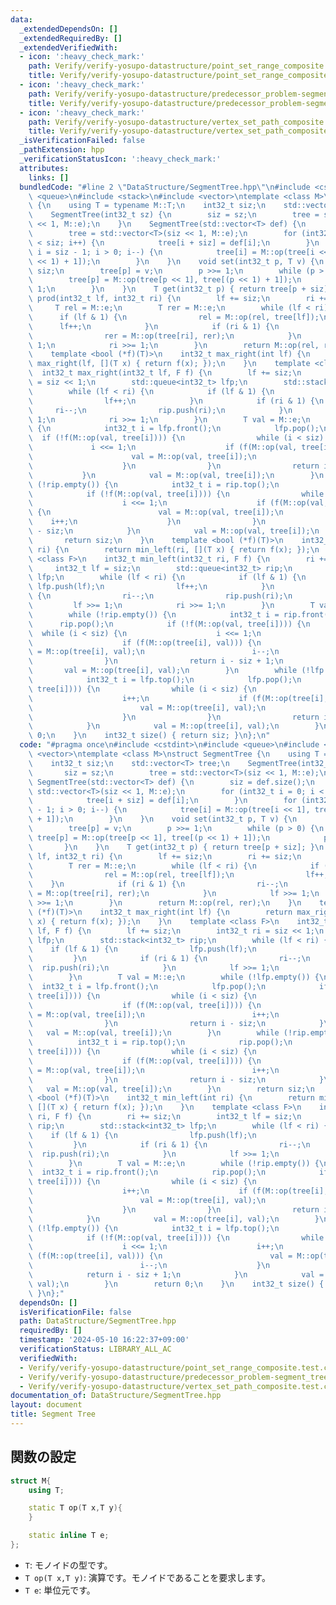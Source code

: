 ```yaml
---
data:
  _extendedDependsOn: []
  _extendedRequiredBy: []
  _extendedVerifiedWith:
  - icon: ':heavy_check_mark:'
    path: Verify/verify-yosupo-datastructure/point_set_range_composite.test.cpp
    title: Verify/verify-yosupo-datastructure/point_set_range_composite.test.cpp
  - icon: ':heavy_check_mark:'
    path: Verify/verify-yosupo-datastructure/predecessor_problem-segment_tree.test.cpp
    title: Verify/verify-yosupo-datastructure/predecessor_problem-segment_tree.test.cpp
  - icon: ':heavy_check_mark:'
    path: Verify/verify-yosupo-datastructure/vertex_set_path_composite.test.cpp
    title: Verify/verify-yosupo-datastructure/vertex_set_path_composite.test.cpp
  _isVerificationFailed: false
  _pathExtension: hpp
  _verificationStatusIcon: ':heavy_check_mark:'
  attributes:
    links: []
  bundledCode: "#line 2 \"DataStructure/SegmentTree.hpp\"\n#include <cstdint>\n#include\
    \ <queue>\n#include <stack>\n#include <vector>\ntemplate <class M>\nstruct SegmentTree\
    \ {\n    using T = typename M::T;\n    int32_t siz;\n    std::vector<T> tree;\n\
    \    SegmentTree(int32_t sz) {\n        siz = sz;\n        tree = std::vector<T>(siz\
    \ << 1, M::e);\n    }\n    SegmentTree(std::vector<T> def) {\n        siz = def.size();\n\
    \        tree = std::vector<T>(siz << 1, M::e);\n        for (int32_t i = 0; i\
    \ < siz; i++) {\n            tree[i + siz] = def[i];\n        }\n        for (int32_t\
    \ i = siz - 1; i > 0; i--) {\n            tree[i] = M::op(tree[i << 1], tree[(i\
    \ << 1) + 1]);\n        }\n    }\n    void set(int32_t p, T v) {\n        p +=\
    \ siz;\n        tree[p] = v;\n        p >>= 1;\n        while (p > 0) {\n    \
    \        tree[p] = M::op(tree[p << 1], tree[(p << 1) + 1]);\n            p >>=\
    \ 1;\n        }\n    }\n    T get(int32_t p) { return tree[p + siz]; }\n    T\
    \ prod(int32_t lf, int32_t ri) {\n        lf += siz;\n        ri += siz;\n   \
    \     T rel = M::e;\n        T rer = M::e;\n        while (lf < ri) {\n      \
    \      if (lf & 1) {\n                rel = M::op(rel, tree[lf]);\n          \
    \      lf++;\n            }\n            if (ri & 1) {\n                ri--;\n\
    \                rer = M::op(tree[ri], rer);\n            }\n            lf >>=\
    \ 1;\n            ri >>= 1;\n        }\n        return M::op(rel, rer);\n    }\n\
    \    template <bool (*f)(T)>\n    int32_t max_right(int lf) {\n        return\
    \ max_right(lf, [](T x) { return f(x); });\n    }\n    template <class F>\n  \
    \  int32_t max_right(int32_t lf, F f) {\n        lf += siz;\n        int32_t ri\
    \ = siz << 1;\n        std::queue<int32_t> lfp;\n        std::stack<int32_t> rip;\n\
    \        while (lf < ri) {\n            if (lf & 1) {\n                lfp.push(lf);\n\
    \                lf++;\n            }\n            if (ri & 1) {\n           \
    \     ri--;\n                rip.push(ri);\n            }\n            lf >>=\
    \ 1;\n            ri >>= 1;\n        }\n        T val = M::e;\n        while (!lfp.empty())\
    \ {\n            int32_t i = lfp.front();\n            lfp.pop();\n          \
    \  if (!f(M::op(val, tree[i]))) {\n                while (i < siz) {\n       \
    \             i <<= 1;\n                    if (f(M::op(val, tree[i]))) {\n  \
    \                      val = M::op(val, tree[i]);\n                        i++;\n\
    \                    }\n                }\n                return i - siz;\n \
    \           }\n            val = M::op(val, tree[i]);\n        }\n        while\
    \ (!rip.empty()) {\n            int32_t i = rip.top();\n            rip.pop();\n\
    \            if (!f(M::op(val, tree[i]))) {\n                while (i < siz) {\n\
    \                    i <<= 1;\n                    if (f(M::op(val, tree[i])))\
    \ {\n                        val = M::op(val, tree[i]);\n                    \
    \    i++;\n                    }\n                }\n                return i\
    \ - siz;\n            }\n            val = M::op(val, tree[i]);\n        }\n \
    \       return siz;\n    }\n    template <bool (*f)(T)>\n    int32_t min_left(int\
    \ ri) {\n        return min_left(ri, [](T x) { return f(x); });\n    }\n    template\
    \ <class F>\n    int32_t min_left(int32_t ri, F f) {\n        ri += siz;\n   \
    \     int32_t lf = siz;\n        std::queue<int32_t> rip;\n        std::stack<int32_t>\
    \ lfp;\n        while (lf < ri) {\n            if (lf & 1) {\n               \
    \ lfp.push(lf);\n                lf++;\n            }\n            if (ri & 1)\
    \ {\n                ri--;\n                rip.push(ri);\n            }\n   \
    \         lf >>= 1;\n            ri >>= 1;\n        }\n        T val = M::e;\n\
    \        while (!rip.empty()) {\n            int32_t i = rip.front();\n      \
    \      rip.pop();\n            if (!f(M::op(val, tree[i]))) {\n              \
    \  while (i < siz) {\n                    i <<= 1;\n                    i++;\n\
    \                    if (f(M::op(tree[i], val))) {\n                        val\
    \ = M::op(tree[i], val);\n                        i--;\n                    }\n\
    \                }\n                return i - siz + 1;\n            }\n     \
    \       val = M::op(tree[i], val);\n        }\n        while (!lfp.empty()) {\n\
    \            int32_t i = lfp.top();\n            lfp.pop();\n            if (!f(M::op(val,\
    \ tree[i]))) {\n                while (i < siz) {\n                    i <<= 1;\n\
    \                    i++;\n                    if (f(M::op(tree[i], val))) {\n\
    \                        val = M::op(tree[i], val);\n                        i--;\n\
    \                    }\n                }\n                return i - siz + 1;\n\
    \            }\n            val = M::op(tree[i], val);\n        }\n        return\
    \ 0;\n    }\n    int32_t size() { return siz; }\n};\n"
  code: "#pragma once\n#include <cstdint>\n#include <queue>\n#include <stack>\n#include\
    \ <vector>\ntemplate <class M>\nstruct SegmentTree {\n    using T = typename M::T;\n\
    \    int32_t siz;\n    std::vector<T> tree;\n    SegmentTree(int32_t sz) {\n \
    \       siz = sz;\n        tree = std::vector<T>(siz << 1, M::e);\n    }\n   \
    \ SegmentTree(std::vector<T> def) {\n        siz = def.size();\n        tree =\
    \ std::vector<T>(siz << 1, M::e);\n        for (int32_t i = 0; i < siz; i++) {\n\
    \            tree[i + siz] = def[i];\n        }\n        for (int32_t i = siz\
    \ - 1; i > 0; i--) {\n            tree[i] = M::op(tree[i << 1], tree[(i << 1)\
    \ + 1]);\n        }\n    }\n    void set(int32_t p, T v) {\n        p += siz;\n\
    \        tree[p] = v;\n        p >>= 1;\n        while (p > 0) {\n           \
    \ tree[p] = M::op(tree[p << 1], tree[(p << 1) + 1]);\n            p >>= 1;\n \
    \       }\n    }\n    T get(int32_t p) { return tree[p + siz]; }\n    T prod(int32_t\
    \ lf, int32_t ri) {\n        lf += siz;\n        ri += siz;\n        T rel = M::e;\n\
    \        T rer = M::e;\n        while (lf < ri) {\n            if (lf & 1) {\n\
    \                rel = M::op(rel, tree[lf]);\n                lf++;\n        \
    \    }\n            if (ri & 1) {\n                ri--;\n                rer\
    \ = M::op(tree[ri], rer);\n            }\n            lf >>= 1;\n            ri\
    \ >>= 1;\n        }\n        return M::op(rel, rer);\n    }\n    template <bool\
    \ (*f)(T)>\n    int32_t max_right(int lf) {\n        return max_right(lf, [](T\
    \ x) { return f(x); });\n    }\n    template <class F>\n    int32_t max_right(int32_t\
    \ lf, F f) {\n        lf += siz;\n        int32_t ri = siz << 1;\n        std::queue<int32_t>\
    \ lfp;\n        std::stack<int32_t> rip;\n        while (lf < ri) {\n        \
    \    if (lf & 1) {\n                lfp.push(lf);\n                lf++;\n   \
    \         }\n            if (ri & 1) {\n                ri--;\n              \
    \  rip.push(ri);\n            }\n            lf >>= 1;\n            ri >>= 1;\n\
    \        }\n        T val = M::e;\n        while (!lfp.empty()) {\n          \
    \  int32_t i = lfp.front();\n            lfp.pop();\n            if (!f(M::op(val,\
    \ tree[i]))) {\n                while (i < siz) {\n                    i <<= 1;\n\
    \                    if (f(M::op(val, tree[i]))) {\n                        val\
    \ = M::op(val, tree[i]);\n                        i++;\n                    }\n\
    \                }\n                return i - siz;\n            }\n         \
    \   val = M::op(val, tree[i]);\n        }\n        while (!rip.empty()) {\n  \
    \          int32_t i = rip.top();\n            rip.pop();\n            if (!f(M::op(val,\
    \ tree[i]))) {\n                while (i < siz) {\n                    i <<= 1;\n\
    \                    if (f(M::op(val, tree[i]))) {\n                        val\
    \ = M::op(val, tree[i]);\n                        i++;\n                    }\n\
    \                }\n                return i - siz;\n            }\n         \
    \   val = M::op(val, tree[i]);\n        }\n        return siz;\n    }\n    template\
    \ <bool (*f)(T)>\n    int32_t min_left(int ri) {\n        return min_left(ri,\
    \ [](T x) { return f(x); });\n    }\n    template <class F>\n    int32_t min_left(int32_t\
    \ ri, F f) {\n        ri += siz;\n        int32_t lf = siz;\n        std::queue<int32_t>\
    \ rip;\n        std::stack<int32_t> lfp;\n        while (lf < ri) {\n        \
    \    if (lf & 1) {\n                lfp.push(lf);\n                lf++;\n   \
    \         }\n            if (ri & 1) {\n                ri--;\n              \
    \  rip.push(ri);\n            }\n            lf >>= 1;\n            ri >>= 1;\n\
    \        }\n        T val = M::e;\n        while (!rip.empty()) {\n          \
    \  int32_t i = rip.front();\n            rip.pop();\n            if (!f(M::op(val,\
    \ tree[i]))) {\n                while (i < siz) {\n                    i <<= 1;\n\
    \                    i++;\n                    if (f(M::op(tree[i], val))) {\n\
    \                        val = M::op(tree[i], val);\n                        i--;\n\
    \                    }\n                }\n                return i - siz + 1;\n\
    \            }\n            val = M::op(tree[i], val);\n        }\n        while\
    \ (!lfp.empty()) {\n            int32_t i = lfp.top();\n            lfp.pop();\n\
    \            if (!f(M::op(val, tree[i]))) {\n                while (i < siz) {\n\
    \                    i <<= 1;\n                    i++;\n                    if\
    \ (f(M::op(tree[i], val))) {\n                        val = M::op(tree[i], val);\n\
    \                        i--;\n                    }\n                }\n    \
    \            return i - siz + 1;\n            }\n            val = M::op(tree[i],\
    \ val);\n        }\n        return 0;\n    }\n    int32_t size() { return siz;\
    \ }\n};"
  dependsOn: []
  isVerificationFile: false
  path: DataStructure/SegmentTree.hpp
  requiredBy: []
  timestamp: '2024-05-10 16:22:37+09:00'
  verificationStatus: LIBRARY_ALL_AC
  verifiedWith:
  - Verify/verify-yosupo-datastructure/point_set_range_composite.test.cpp
  - Verify/verify-yosupo-datastructure/predecessor_problem-segment_tree.test.cpp
  - Verify/verify-yosupo-datastructure/vertex_set_path_composite.test.cpp
documentation_of: DataStructure/SegmentTree.hpp
layout: document
title: Segment Tree
---
```


## 関数の設定
```cpp
struct M{
    using T;

    static T op(T x,T y){
    }

    static inline T e;
};
```
* `T`: モノイドの型です。
* `T op(T x,T y)`: 演算です。モノイドであることを要求します。
* `T e`: 単位元です。